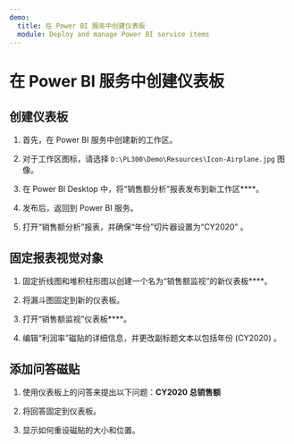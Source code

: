 ```yaml
---
demo:
  title: 在 Power BI 服务中创建仪表板
  module: Deploy and manage Power BI service items
---
```

# 在 Power BI 服务中创建仪表板

## 创建仪表板

1. 首先，在 Power BI 服务中创建新的工作区。

1. 对于工作区图标，请选择 `D:\PL300\Demo\Resources\Icon-Airplane.jpg` 图像。

1. 在 Power BI Desktop 中，将“销售额分析”报表发布到新工作区****。

1. 发布后，返回到 Power BI 服务。

1. 打开“销售额分析”报表，并确保“年份”切片器设置为“CY2020” 。

## 固定报表视觉对象

1. 固定折线图和堆积柱形图以创建一个名为“销售额监视”的新仪表板****。

1. 将漏斗图固定到新的仪表板。

1. 打开“销售额监视”仪表板****。

1. 编辑“利润率”磁贴的详细信息，并更改副标题文本以包括年份 (CY2020) 。

## 添加问答磁贴

1. 使用仪表板上的问答来提出以下问题：**CY2020 总销售额**

1. 将回答固定到仪表板。

1. 显示如何重设磁贴的大小和位置。
